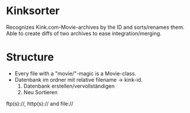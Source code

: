 # Kinksorter

Recognizes Kink.com-Movie-archives by the ID and sorts/renames them.
Able to create diffs of two archives to ease integration/merging.


# Structure
- Every file with a "movie/"-magic is a Movie-class.
- Datenbank im ordner mit relative filename -> kink-id.
  1. Datenbank erstellen/vervollständigen
  2. Neu Sortieren

ftp(s)://, http(s):// and file://